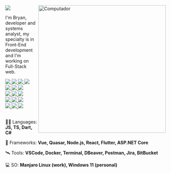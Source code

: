 <a href="https://github.com/bryandbernhardt">
    <img src="https://img.shields.io/static/v1?label=Overview&message=bryandbernhardt&color=6909FA&style=for-the-badge&logo=GitHub&labelColor=323330">
</a>
    
<img src="https://raw.githubusercontent.com/MicaelliMedeiros/micaellimedeiros/master/image/computer-illustration.png" min-width="400px" max-width="400px" width="400px" align="right" alt="Computador">

<p> 
  I'm Bryan, developer and systems analyst, my specialty is in Front-End development and I'm working on Full-Stack web.
</p>

<a href="https://github.com/bryandbernhardt">
    <img src="https://img.shields.io/badge/Node.js-323330?style=for-the-badge&logo=node.js&logoColor=4AB04E" />
    <img src="https://img.shields.io/badge/Vue-323330?style=for-the-badge&logo=vue.js&logoColor=3EB480" />
    <img src="https://img.shields.io/badge/Quasar-323330?style=for-the-badge&logo=quasar&logoColor=16B7FB" />
    <img src="https://img.shields.io/badge/-jest-323330?style=for-the-badge&logo=jest&logoColor=%23C21325" />
    <br />
    <img src="https://img.shields.io/badge/JavaScript-323330?style=for-the-badge&logo=javascript&logoColor=F7DF1E" />
    <img src="https://img.shields.io/badge/TypeScript-323330?style=for-the-badge&logo=typescript&logoColor=007ACB" />
    <img src="https://img.shields.io/badge/SASS-323330.svg?style=for-the-badge&logo=SASS&logoColor=hotpink" />
    <br />
    <img src="https://img.shields.io/badge/Docker-323330?style=for-the-badge&logo=docker&logoColor=0090E1" />
    <img src="https://img.shields.io/badge/Windows%2011-323330.svg?style=for-the-badge&logo=Windows%2011&logoColor=%230079d5" />
    <img src="https://img.shields.io/badge/Manjaro-323330?style=for-the-badge&logo=manjaro&logoColor=35BFA4" />
    <br />
    <img src="https://img.shields.io/badge/Trello-323330.svg?style=for-the-badge&logo=Trello&logoColor=%23026AA7" />
    <img src="https://img.shields.io/badge/jira-323330.svg?style=for-the-badge&logo=jira&logoColor=%230A0FFF" />
    <img src="https://img.shields.io/badge/Postman-323330?style=for-the-badge&logo=postman&logoColor=FF6C37" />
    <br />
    <img src="https://img.shields.io/badge/bitbucket-323330.svg?style=for-the-badge&logo=bitbucket&logoColor=%230047B3" />
    <img src="https://img.shields.io/badge/NPM-323330.svg?style=for-the-badge&logo=npm&logoColor=%23CB3837" />
    <img src="https://img.shields.io/badge/yarn-323330.svg?style=for-the-badge&logo=yarn&logoColor=%232C8EBB" />
</a>

<br />
<br />

<p>
  🧑‍🚀 Languages: <strong>JS, TS, Dart, C#</strong>
</p>

<p>
  🚀 Frameworks: <strong>Vue, Quasar, Node.js, React, Flutter, ASP.NET Core</strong>
</p>

<p>
  🛰️ Tools: <strong>VSCode, Docker, Terminal, DBeaver, Postman, Jira, BitBucket</strong>
</p>

<p>
  💻 SO: <strong>Manjaro Linux (work), Windows 11 (personal)</strong>
</p>
